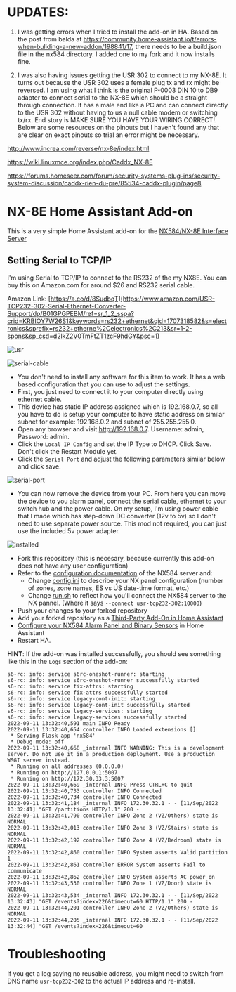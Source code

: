 # UPDATES:

1. I was getting errors when I tried to install the add-on in HA. Based on the post from balda at https://community.home-assistant.io/t/errors-when-buliding-a-new-addon/198841/17, there needs to be a build.json file in the nx584 directory. I added one to my fork and it now installs fine.

2. I was also having issues getting the USR 302 to connect to my NX-8E. It turns out because the USR 302 uses a female plug tx and rx might be reversed. I am using what I think is the original P-0003 DIN 10 to DB9 adapter to connect serial to the NX-8E which should be a straight through connection. It has a male end like a PC and can connect directly to the USR 302 without having to us a null cable modem or switching tx/rx. End story is MAKE SURE YOU HAVE YOUR WIRING CORRECT!. Below are some resources on the pinouts but I haven't found any that are clear on exact pinouts so trial an error might be necessary.

http://www.increa.com/reverse/nx-8e/index.html

https://wiki.linuxmce.org/index.php/Caddx_NX-8E

https://forums.homeseer.com/forum/security-systems-plug-ins/security-system-discussion/caddx-rien-du-pre/85534-caddx-plugin/page8

# NX-8E Home Assistant Add-on

This is a very simple Home Assistant add-on for the [NX584/NX-8E Interface Server](https://github.com/kk7ds/pynx584)

## Setting Serial to TCP/IP 

I'm using Serial to TCP/IP to connect to the RS232 of the my NX8E. You can buy this on Amazon.com for around $26 and RS232 serial cable. 

Amazon Link: [https://a.co/d/8SudbqT](https://www.amazon.com/USR-TCP232-302-Serial-Ethernet-Converter-Support/dp/B01GPGPEBM/ref=sr_1_2_sspa?crid=KRBIOY7W26S1&keywords=rs232+ethernet&qid=1707318582&s=electronics&sprefix=rs232+etherne%2Celectronics%2C213&sr=1-2-spons&sp_csd=d2lkZ2V0TmFtZT1zcF9hdGY&psc=1)

![usr](images/usr-tcp232-302.png)

![serial-cable](images/db9.png)

* You don't need to install any software for this item to work. It has a web based configuration that you can use to adjust the settings. 
* First, you just need to connect it to your computer directly using ethernet cable. 
* This device has static IP address assigned which is 192.168.0.7, so all you have to do is setup your computer to have static address on similar subnet for example: 192.168.0.2 and subnet of 255.255.255.0. 
* Open any browser and visit http://192.168.0.7. Username: admin, Password: admin. 
* Click the `Local IP Config` and set the IP Type to DHCP. Click Save. Don't click the Restart Module yet. 
* Click the `Serial Port` and adjust the following parameters similar below and click save. 

![serial-port](images/serial-port.png)

* You can now remove the device from your PC. From here you can move the device to you alarm panel, connect the serial cable, ethernet to your switch hub and the power cable. On my setup, I'm using power cable that I made which has step-down DC converter (12v to 5v) so I don't need to use separate power source. This mod not required, you can just use the included 5v power adapter. 


![installed](images/installed.png)


* Fork this repository (this is necesary, because currently this add-on does not have any user configuration)
* Refer to the [configuration documentation](https://github.com/kk7ds/pynx584) of the NX584 server and:
  * Change [config.ini](nx584/config.ini) to describe your NX panel configuration (number of zones, zone names, ES vs US date-time format, etc.)
  * Change [run.sh](nx584/run.sh) to reflect how you'll connect the NX584 server to the NX pannel. (Where it says `--connect usr-tcp232-302:10000`)
* Push your changes to your forked repository
* Add your forked repository as a [Third-Party Add-On in Home Assistant](https://www.home-assistant.io/common-tasks/os#installing-third-party-add-ons)
* [Configure your NX584 Alarm Panel and Binary Sensors](https://www.home-assistant.io/integrations/nx584/) in Home Assistant
* Restart HA. 



**HINT**: If the add-on was installed successfully, you should see something like this in the `Logs` section of the add-on:
```
s6-rc: info: service s6rc-oneshot-runner: starting
s6-rc: info: service s6rc-oneshot-runner successfully started
s6-rc: info: service fix-attrs: starting
s6-rc: info: service fix-attrs successfully started
s6-rc: info: service legacy-cont-init: starting
s6-rc: info: service legacy-cont-init successfully started
s6-rc: info: service legacy-services: starting
s6-rc: info: service legacy-services successfully started
2022-09-11 13:32:40,591 main INFO Ready
2022-09-11 13:32:40,654 controller INFO Loaded extensions []
 * Serving Flask app 'nx584'
 * Debug mode: off
2022-09-11 13:32:40,668 _internal INFO WARNING: This is a development server. Do not use it in a production deployment. Use a production WSGI server instead.
 * Running on all addresses (0.0.0.0)
 * Running on http://127.0.0.1:5007
 * Running on http://172.30.33.3:5007
2022-09-11 13:32:40,669 _internal INFO Press CTRL+C to quit
2022-09-11 13:32:40,733 controller INFO Connected
2022-09-11 13:32:40,734 controller INFO Connected
2022-09-11 13:32:41,184 _internal INFO 172.30.32.1 - - [11/Sep/2022 13:32:41] "GET /partitions HTTP/1.1" 200 -
2022-09-11 13:32:41,790 controller INFO Zone 2 (VZ/Others) state is NORMAL
2022-09-11 13:32:42,013 controller INFO Zone 3 (VZ/Stairs) state is NORMAL
2022-09-11 13:32:42,192 controller INFO Zone 4 (VZ/Bedroom) state is NORMAL
2022-09-11 13:32:42,860 controller INFO System asserts Valid partition 1
2022-09-11 13:32:42,861 controller ERROR System asserts Fail to communicate
2022-09-11 13:32:42,862 controller INFO System asserts AC power on
2022-09-11 13:32:43,530 controller INFO Zone 1 (VZ/Door) state is NORMAL
2022-09-11 13:32:43,534 _internal INFO 172.30.32.1 - - [11/Sep/2022 13:32:43] "GET /events?index=226&timeout=60 HTTP/1.1" 200 -
2022-09-11 13:32:44,201 controller INFO Zone 2 (VZ/Others) state is NORMAL
2022-09-11 13:32:44,205 _internal INFO 172.30.32.1 - - [11/Sep/2022 13:32:44] "GET /events?index=226&timeout=60
```

# Troubleshooting

If you get a log saying no reusable address, you might need to switch from DNS name `usr-tcp232-302` to the actual IP address and re-install. 
